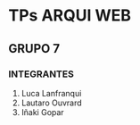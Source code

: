 # TPs ARQUI WEB
## GRUPO 7
### INTEGRANTES  
1. Luca Lanfranqui
2. Lautaro Ouvrard
3. Iñaki Gopar
   
